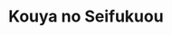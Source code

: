 --- 
title: "Kouya no Seifukuou"
publishdate: "2019-5-23T16:48:46+02:00"
src: "https://365manga.net/manga/kouya-no-seifukuou"
image: "https://data.365manga.net/images/thumbnails/19235-kouya-no-seifukuou.jpg"
description: "A collection of one-shots 1)The Conquest King of a Wasteland- Azim is leader of the 'barbarian' troops conquering the land. Prince Ulra from the neighboring kingdom is sent to assassinate him, but things don't always go as planned. 2)Truthful Words- Office worker Kaname's next door neighbor Shouta is a quiet high school student, maybe too quiet! After a night of drinking Kaname can hear Shouta's thoughts, and they're all about…"
---
